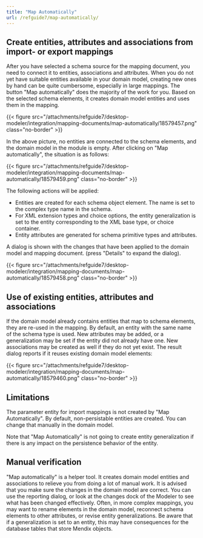 ```yaml
---
title: "Map Automatically"
url: /refguide7/map-automatically/
---
```



## Create entities, attributes and associations from import- or export mappings

After you have selected a schema source for the mapping document, you need to connect it to entities, associations and attributes. When you do not yet have suitable entities available in your domain model, creating new ones by hand can be quite cumbersome, especially in large mappings. The button "Map automatically" does the majority of the work for you. Based on the selected schema elements, it creates domain model entities and uses them in the mapping.

{{< figure src="/attachments/refguide7/desktop-modeler/integration/mapping-documents/map-automatically/18579457.png" class="no-border" >}}

In the above picture, no entities are connected to the schema elements, and the domain model in the module is empty. After clicking on "Map automatically", the situation is as follows:

{{< figure src="/attachments/refguide7/desktop-modeler/integration/mapping-documents/map-automatically/18579459.png" class="no-border" >}}

The following actions will be applied:

* Entities are created for each schema object element. The name is set to the complex type name in the schema.
* For XML extension types and choice options, the entity generalization is set to the entity corresponding to the XML base type, or choice container.
* Entity attributes are generated for schema primitive types and attributes.

A dialog is shown with the changes that have been applied to the domain model and mapping document. (press "Details" to expand the dialog).

{{< figure src="/attachments/refguide7/desktop-modeler/integration/mapping-documents/map-automatically/18579458.png" class="no-border" >}}

## Use of existing entities, attributes and associations

If the domain model already contains entities that map to schema elements, they are re-used in the mapping. By default, an entity with the same name of the schema type is used. New attributes may be added, or a generalization may be set if the entity did not already have one. New associations may be created as well if they do not yet exist. The result dialog reports if it reuses existing domain model elements:

{{< figure src="/attachments/refguide7/desktop-modeler/integration/mapping-documents/map-automatically/18579460.png" class="no-border" >}}

## Limitations

The parameter entity for import mappings is not created by "Map Automatically". By default, non-persistable entities are created. You can change that manually in the domain model.

Note that "Map Automatically" is not going to create entity generalization if there is any impact on the persistence behavior of the entity.

## Manual verification

"Map automatically" is a helper tool. It creates domain model entities and associations to relieve you from doing a lot of manual work. It is advised that you make sure the changes in the domain model are correct. You can use the reporting dialog, or look at the changes dock of the Modeler to see what has been changed effectively. Often, in more complex mappings, you may want to rename elements in the domain model, reconnect schema elements to other attributes, or revise entity generalizations. Be aware that if a generalization is set to an entity, this may have consequences for the database tables that store Mendix objects.
